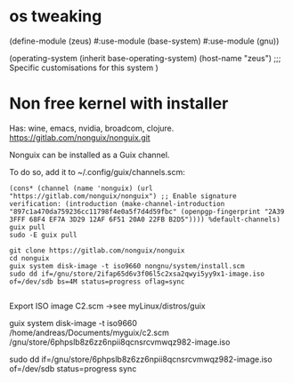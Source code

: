 # os tweaking

(define-module (zeus)
  #:use-module (base-system)
  #:use-module (gnu))

(operating-system
 (inherit base-operating-system)
 (host-name "zeus")
;;; Specific customisations for this system
)

# Non free kernel with installer 
Has: wine, emacs, nvidia, broadcom, clojure.
https://gitlab.com/nonguix/nonguix.git

Nonguix can be installed as a Guix channel.

 To do so, add it to ~/.config/guix/channels.scm:
```
(cons* (channel (name 'nonguix) (url "https://gitlab.com/nonguix/nonguix") ;; Enable signature verification: (introduction (make-channel-introduction "897c1a470da759236cc11798f4e0a5f7d4d59fbc" (openpgp-fingerprint "2A39 3FFF 68F4 EF7A 3D29 12AF 6F51 20A0 22FB B2D5")))) %default-channels)
guix pull
sudo -E guix pull

git clone https://gitlab.com/nonguix/nonguix
cd nonguix
guix system disk-image -t iso9660 nongnu/system/install.scm 
sudo dd if=/gnu/store/2ifap65d6v3f06l5c2xsa2qwyi5yy9x1-image.iso of=/dev/sdb bs=4M status=progress oflag=sync


```


Export ISO image
C2.scm  ->see myLinux/distros/guix

guix system disk-image -t iso9660 /home/andreas/Documents/myguix/c2.scm
/gnu/store/6phpslb8z6zz6npii8qcnsrcvmwqz982-image.iso

sudo dd if=/gnu/store/6phpslb8z6zz6npii8qcnsrcvmwqz982-image.iso of=/dev/sdb status=progress
sync

